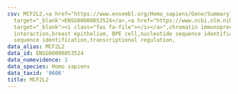 ```yaml
---
csv: MCF2L2,<a href="https://www.ensembl.org/Homo_sapiens/Gene/Summary?db=core;g=ENSG00000053524"
  target="_blank">ENSG00000053524</a>,<a href="https://www.ncbi.nlm.nih.gov/pubmed/22863008"
  target="_blank"><i class="fas fa-file"></i></a>",chromatin immunoprecipitation assay,direct
  interaction,breast epithelium, BPE cell,nucleotide sequence identification,nucleotide
  sequence identification,transcriptional regulation,
data_alias: MCF2L2
data_id: ENSG00000053524
data_numevidence: 1
data_species: Homo sapiens
data_taxid: '9606'
title: MCF2L2
---
```

